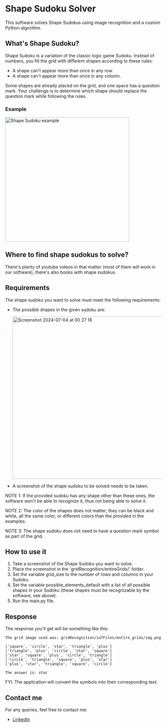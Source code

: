 # Shape Sudoku Solver

This software solves Shape Sudokus using image recognition and a custom Python algorithm.

## What's Shape Sudoku?

Shape Sudoku is a variation of the classic logic game Sudoku. Instead of numbers, you fill the grid with different shapes according to these rules:

- A shape can't appear more than once in any row.
- A shape can't appear more than once in any column.
  
Some shapes are already placed on the grid, and one space has a question mark. Your challenge is to determine which shape should replace the question mark while following the rules.

### Example
<img width="399" alt="Shape Sudoku example" src="https://github.com/o-Ian/deductive_logical_resolver/assets/49800676/8656b313-bef9-456d-9b5e-9ca7b5e92d3c">

## Where to find shape sudokus to solve?
There's planty of youtube videos in that matter (most of them will work in our software), there's also books with shape sudokus.

## Requirements

The shape sudoku you want to solve must meet the following requirements:

- The possible shapes in the given sudoku are:
  
  <img width="520" alt="Screenshot 2024-07-04 at 00 27 16" src="https://github.com/o-Ian/deductive_logical_resolver/assets/49800676/eac194d2-66de-4806-81d7-a45a8720674b">
  
- A screenshot of the shape sudoku to be solved needs to be taken.
  
NOTE 1: If the provided sudoku has any shape other than these ones, the software won't be able to recognize it, thus not being able to solve it.

NOTE 2: The color of the shapes does not matter; they can be black and white, all the same color, or different colors than the provided in the examples.

NOTE 3: The shape sudoku does not need to have a question mark symbol as part of the grid.

## How to use it
1. Take a screenshot of the Shape Sudoku you want to solve.
2. Place the screenshot in the 'gridRecognition/entireGrids/' folder.
3. Set the variable grid_size to the number of rows and columns in your Sudoku.
4. Set the variable possible_elements_default with a list of all possible shapes in your Sudoku (these shapes must be recognizable by the software, see above).
5. Run the main.py file.


## Response
The response you'll get will be something like this:

```
The grid image used was: gridRecognition/infFiles/entire_grids/img.png

['square', 'circle', 'star', 'triangle', 'plus']
['triangle', 'plus', 'circle', 'star', 'square']
['star', 'square', 'plus', 'circle', 'triangle']
['circle', 'triangle', 'square', 'plus', 'star']
['plus', 'star', 'triangle', 'square', 'circle']

The answer is: star
```
FYI: The application will convert the symbols into their corresponding text.


## Contact me

For any queries, feel free to contact me:

- [LinkedIn](https://choosealicense.com/licenses/mit/)
